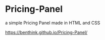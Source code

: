 # Pricing-Panel
a simple Pricing Panel made in HTML and CSS

https://benthink.github.io/Pricing-Panel/
